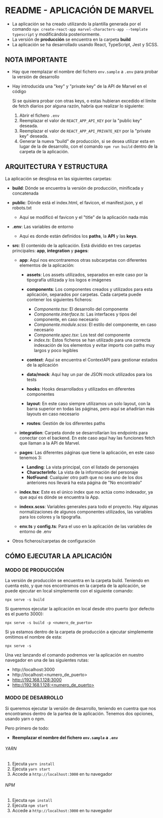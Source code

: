 # README - APLICACIÓN DE MARVEL

- La aplicación se ha creado utilizando la plantilla generada por el comando `npx create-react-app marvel-characters-app --template typescript` y modificándola posteriormente.
- La versión de **producción** se encuentra en la carpeta **build**
- La aplicación se ha desarrollado usando React, TypeScript, Jest y SCSS.

## NOTA IMPORTANTE

- Hay que reemplazar el nombre del fichero `env.sample` a `.env` para probar la versión de desarrollo

- Hay introducida una "key" y "private key" de la API de Marvel en el código

    Si se quisiera probar con otras keys, o estas hubieran excedido el límite de fetch diarios por alguna razón, habría que realizar lo siguiente:

  1. Abrir el fichero `.env`
  2. Reemplazar el valor de `REACT_APP_API_KEY` por la "public key" deseada.
  3. Reemplazar el valor de `REACT_APP_API_PRIVATE_KEY` por la "private key" deseada.
  4. Generar la nueva "build" de producción, si se desea utilizar esta en lugar de la de desarrollo, con el comando `npm run build` dentro de la carpeta de la aplicación.

## ARQUITECTURA Y ESTRUCTURA

La aplicación se desglosa en las siguientes carpetas:
-  **build**: Dónde se encuentra la versión de producción, minificada y concatenada
-  **public**: Dónde está el index.html, el favicon, el manifest.json, y el robots.txt
   -  Aquí se modificó el favicon y el "title" de la aplicación nada más

-  **.env**: Las variables de entorno
   -  Aquí es donde están definidos los **paths**, la **API** y las **keys**.

-  **src**: El contenido de la aplicación. Está dividido en tres carpetas principales: **app**, **integration** y **pages**:
   -  **app**: Aquí nos encontraremos otras subcarpetas con diferentes elementos de la aplicación:
      -  **assets**: Los assets utilizados, separados en este caso por la tipografía utilizada y los logos e imágenes
      -  **components**: Los componentes creados y utilizados para esta aplicación, separados por carpetas. Cada carpeta puede contener los siguientes ficheros:
         -  *Componente.tsx*: El desarrollo del componente
         -  *Componente.interface.ts*: Las interfaces y tipos del componente, en caso necesario
         -  *Componente.module.scss*: El estilo del componente, en caso necesario
         -  *Componente.spec.tsx*: Los test del componente
         -  *index.ts*: Estos ficheros se han utilizado para una correcta indexación de los elementos y evitar imports con paths muy largos y poco legibles
  
      -  **context**: Aquí se encuentra el ContextAPI para gestionar estados de la aplicación
      -  **data/mock**: Aquí hay un par de JSON mock utilizados para los tests
      -  **hooks**: Hooks desarrollados y utilizados en diferentes componentes
      -  **layout**: En este caso siempre utilizamos un solo layout, con la barra superior en todas las páginas, pero aquí se añadirían más layouts en caso necesario
      -  **routes**: Gestión de los diferentes paths
  
   -  **integration**: Carpeta donde se desarrollarían los endpoints para conectar con el backend. En este caso aquí hay las funciones fetch que llaman a la API de Marvel.
  
   -  **pages**: Las diferentes páginas que tiene la aplicación, en este caso tenemos 3:
      -  **Landing**: La vista principal, con el listado de personajes
      -  **CharacterInfo**: La vista de la información del personaje
      -  **NotFound**: Cualquier otro path que no sea uno de los dos anteriores nos llevará ha esta página de "No encontrado"
  
   -  **index.tsx**: Este es el único index que no actúa como indexador, ya que aquí es dónde se encuentra la App.
   -  **indexx.scss**: Variables generales para todo el proyecto. Hay algunas normalizaciones de algunos componentes utilizados, las variables para los colores y la tipografia.
   -  **env.ts** y **config.ts**: Para el uso en la aplicación de las variables de entorno de .env

-  Otros ficheros/carpetas de configuración
  

## CÓMO EJECUTAR LA APLICACIÓN

### MODO DE PRODUCCIÓN

La versión de producción se encuentra en la carpeta build. Teniendo en cuenta esto, y que nos encontramos en la carpeta de la aplicación, se puede ejecutar en local simplemente con el siguiente comando:

`npx serve -s build`

Si queremos ejecutar la aplicación en local desde otro puerto (por defecto es el puerto 3000):

`npx serve -s build -p <numero_de_puerto>`

Si ya estamos dentro de la carpeta de producción a ejecutar simplemente omitimos el nombre de esta:

`npx serve -s`

Una vez lanzando el comando podremos ver la aplicación en nuestro navegador en una de las siguientes rutas:

-  http://localhost:3000
-  http://localhost:<numero_de_puerto>
-  http://192.168.1.128:3000
-  http://192.168.1.128:<numero_de_puerto>

### MODO DE DESARROLLO

Si queremos ejecutar la versión de desarrollo, teniendo en cuentra que nos encontramos dentro de la partea de la aplicación. Tenemos dos opciones, usando yarn o npm.

Pero primero de todo:

- **Reemplazar el nombre del fichero `env.sample` a `.env`**

###### YARN

1. Ejecuta `yarn install`
2. Ejecuta `yarn start`
3. Accede a `http://localhost:3000` en tu navegador

###### NPM

1. Ejecuta `npm install`
2. Ejecuta `npm start`
3. Accede a `http://localhost:3000` en tu navegador

